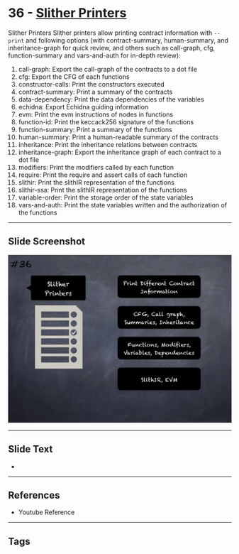 
# 36 - [Slither Printers](./Slither%20Printers.md)

Slither Printers Slither printers allow printing contract information with `--print` and following options (with contract-summary, human-summary, and inheritance-graph for quick review, and others such as call-graph, cfg, function-summary and vars-and-auth for in-depth review):


1.  call-graph: Export the call-graph of the contracts to a dot file
2.  cfg: Export the CFG of each functions
3.  constructor-calls: Print the constructors executed
4.  contract-summary: Print a summary of the contracts
5.  data-dependency: Print the data dependencies of the variables
6.  echidna: Export Echidna guiding information
7.  evm: Print the evm instructions of nodes in functions
8.  function-id: Print the keccack256 signature of the functions
9.  function-summary: Print a summary of the functions
10.  human-summary: Print a human-readable summary of the contracts
11.  inheritance: Print the inheritance relations between contracts
12.  inheritance-graph: Export the inheritance graph of each contract to a dot file
13.  modifiers: Print the modifiers called by each function
14.  require: Print the require and assert calls of each function
15.  slithir: Print the slithIR representation of the functions
16.  slithir-ssa: Print the slithIR representation of the functions          
17.  variable-order: Print the storage order of the state variables
18.  vars-and-auth: Print the state variables written and the authorization of the functions


___
## Slide Screenshot
![036.png](../../images/6.Audit%20Techniques%20and%20Tools%20101/036.png)
___
## Slide Text
- 
___
## References
- Youtube Reference
___
## Tags
